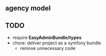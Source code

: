 ## agency model

## TODO

- require **EasyAdminBundle/types**
- chore: deliver project as a symfony bundle
    - remove unnecessary code
